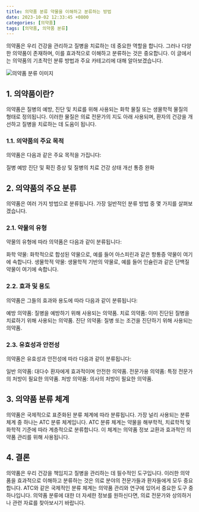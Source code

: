 ```yaml
---
title: 의약품 분류 약물을 이해하고 분류하는 방법
date: 2023-10-02 12:33:45 +0800
categories: [의약품]
tags: [의약품, 의약품 분류]
---
```


의약품은 우리 건강을 관리하고 질병을 치료하는 데 중요한 역할을 합니다. 그러나 다양한 의약품이 존재하며, 이를 효과적으로 이해하고 분류하는 것은 중요합니다. 이 글에서는 의약품의 기초적인 분류 방법과 주요 카테고리에 대해 알아보겠습니다.

![의약품 분류 이미지](https://source.unsplash.com/1600x900/?medicine)

<h2>1. 의약품이란?</h2>
의약품은 질병의 예방, 진단 및 치료를 위해 사용되는 화학 물질 또는 생물학적 물질의 형태로 정의됩니다. 이러한 물질은 의료 전문가의 지도 아래 사용되며, 환자의 건강을 개선하고 질병을 치료하는 데 도움이 됩니다.

<h3>1.1. 의약품의 주요 목적</h3>
의약품은 다음과 같은 주요 목적을 가집니다:

질병 예방
진단 및 확진
증상 및 질병의 치료
건강 상태 개선
통증 완화
<h2>2. 의약품의 주요 분류</h2>
의약품은 여러 가지 방법으로 분류됩니다. 가장 일반적인 분류 방법 중 몇 가지를 살펴보겠습니다.

<h3>2.1. 약물의 유형</h3>
약물의 유형에 따라 의약품은 다음과 같이 분류됩니다:

화학 약물: 화학적으로 합성된 약물으로, 예를 들어 아스피린과 같은 항통증 약물이 여기에 속합니다.
생물학적 약물: 생물학적 기반의 약물로, 예를 들어 인슐린과 같은 단백질 약물이 여기에 속합니다.
<h3>2.2. 효과 및 용도</h3>
의약품은 그들의 효과와 용도에 따라 다음과 같이 분류됩니다:

예방 의약품: 질병을 예방하기 위해 사용되는 의약품.
치료 의약품: 이미 진단된 질병을 치료하기 위해 사용되는 의약품.
진단 의약품: 질병 또는 조건을 진단하기 위해 사용되는 의약품.
<h3>2.3. 유효성과 안전성</h3>
의약품은 유효성과 안전성에 따라 다음과 같이 분류됩니다:

일반 의약품: 대다수 환자에게 효과적이며 안전한 의약품.
전문가용 의약품: 특정 전문가의 처방이 필요한 의약품.
처방 의약품: 의사의 처방이 필요한 의약품.
<h2>3. 의약품 분류 체계</h2>
의약품은 국제적으로 표준화된 분류 체계에 따라 분류됩니다. 가장 널리 사용되는 분류 체계 중 하나는 ATC 분류 체계입니다. ATC 분류 체계는 약물을 해부학적, 치료학적 및 화학적 기준에 따라 계층적으로 분류합니다. 이 체계는 의약품 정보 교환과 효과적인 의약품 관리를 위해 사용됩니다.

<h2>4. 결론</h2>
의약품은 우리 건강을 책임지고 질병을 관리하는 데 필수적인 도구입니다. 이러한 의약품을 효과적으로 이해하고 분류하는 것은 의료 분야의 전문가들과 환자들에게 모두 중요합니다. ATC와 같은 국제적인 분류 체계는 의약품 관리와 연구에 있어서 중요한 도구 중 하나입니다. 의약품 분류에 대한 더 자세한 정보를 원하신다면, 의료 전문가와 상의하거나 관련 자료를 찾아보시기 바랍니다.

